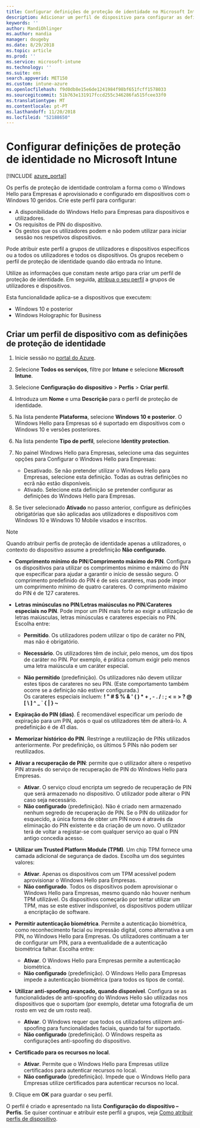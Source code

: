 ```yaml
---
title: Configurar definições de proteção de identidade no Microsoft Intune – Azure | Microsoft Docs
description: Adicionar um perfil de dispositivo para configurar as definições do Windows Hello para Empresas em dispositivos com o Windows 10 no Microsoft Intune
keywords: ''
author: MandiOhlinger
ms.author: mandia
manager: dougeby
ms.date: 8/29/2018
ms.topic: article
ms.prod: ''
ms.service: microsoft-intune
ms.technology: ''
ms.suite: ems
search.appverid: MET150
ms.custom: intune-azure
ms.openlocfilehash: f9d0db8e15e6de1241984f98bf651fcff1578033
ms.sourcegitcommit: 51b763e131917fccd255c346286fa515fcee33f0
ms.translationtype: MT
ms.contentlocale: pt-PT
ms.lasthandoff: 11/20/2018
ms.locfileid: "52188650"
---
```

# <a name="configure-identity-protection-settings-in-microsoft-intune"></a>Configurar definições de proteção de identidade no Microsoft Intune

[!INCLUDE [azure_portal](./includes/azure_portal.md)]

Os perfis de proteção de identidade controlam a forma como o Windows Hello para Empresas é aprovisionado e configurado em dispositivos com o Windows 10 geridos. Crie este perfil para configurar:  
* A disponibilidade do Windows Hello para Empresas para dispositivos e utilizadores.
* Os requisitos de PIN do dispositivo.
* Os gestos que os utilizadores podem e não podem utilizar para iniciar sessão nos respetivos dispositivos.  

 Pode atribuir este perfil a grupos de utilizadores e dispositivos específicos ou a todos os utilizadores e todos os dispositivos. Os grupos recebem o perfil de proteção de identidade quando dão entrada no Intune.    

Utilize as informações que constam neste artigo para criar um perfil de proteção de identidade. Em seguida, [atribua o seu perfil](device-profile-assign.md) a grupos de utilizadores e dispositivos.

Esta funcionalidade aplica-se a dispositivos que executem:  
- Windows 10 e posterior
- Windows Holographic for Business  

## <a name="create-a-device-profile-with-identity-protection-settings"></a>Criar um perfil de dispositivo com as definições de proteção de identidade

1. Inicie sessão no [portal do Azure](https://portal.azure.com).
2. Selecione **Todos os serviços**, filtre por **Intune** e selecione **Microsoft Intune**.
3. Selecione **Configuração do dispositivo** > **Perfis** > **Criar perfil**.
4. Introduza um **Nome** e uma **Descrição** para o perfil de proteção de identidade.
5. Na lista pendente **Plataforma**, selecione **Windows 10 e posterior**. O Windows Hello para Empresas só é suportado em dispositivos com o Windows 10 e versões posteriores.
6. Na lista pendente **Tipo de perfil**, selecione **Identity protection**.
7. No painel Windows Hello para Empresas, selecione uma das seguintes opções para Configurar o Windows Hello para Empresas:
    * Desativado. Se não pretender utilizar o Windows Hello para Empresas, selecione esta definição. Todas as outras definições no ecrã não estão disponíveis.
    * Ativado. Selecione esta definição se pretender configurar as definições do Windows Hello para Empresas.  

8. Se tiver selecionado **Ativado** no passo anterior, configure as definições obrigatórias que são aplicadas aos utilizadores e dispositivos com Windows 10 e Windows 10 Mobile visados e inscritos.

> [!NOTE]
> Quando atribuir perfis de proteção de identidade apenas a utilizadores, o contexto do dispositivo assume a predefinição **Não configurado**.  

   - **Comprimento mínimo do PIN**/**Comprimento máximo do PIN**. Configura os dispositivos para utilizar os comprimentos mínimo e máximo do PIN que especificar para ajudar a garantir o início de sessão seguro. O comprimento predefinido do PIN é de seis carateres, mas pode impor um comprimento mínimo de quatro carateres. O comprimento máximo do PIN é de 127 carateres.  

   - **Letras minúsculas no PIN**/**Letras maiúsculas no PIN**/**Carateres especiais no PIN**. Pode impor um PIN mais forte ao exigir a utilização de letras maiúsculas, letras minúsculas e carateres especiais no PIN. Escolha entre:

     - **Permitido**. Os utilizadores podem utilizar o tipo de caráter no PIN, mas não é obrigatório.

     - **Necessário**. Os utilizadores têm de incluir, pelo menos, um dos tipos de caráter no PIN. Por exemplo, é prática comum exigir pelo menos uma letra maiúscula e um caráter especial.

     - **Não permitido** (predefinição). Os utilizadores não devem utilizar estes tipos de carateres no seu PIN. (Este comportamento também ocorre se a definição não estiver configurada.)<br>Os carateres especiais incluem: **! " # $ % &amp; ' ( ) &#42; + , - . / : ; &lt; = &gt; ? @ [ \ ] ^ _ &#96; { &#124; } ~**

   - **Expiração do PIN (dias)**. É recomendável especificar um período de expiração para um PIN, após o qual os utilizadores têm de alterá-lo. A predefinição é de 41 dias.

   - **Memorizar histórico do PIN**. Restringe a reutilização de PINs utilizados anteriormente. Por predefinição, os últimos 5 PINs não podem ser reutilizados.  
   - **Ativar a recuperação de PIN**: permite que o utilizador altere o respetivo PIN através do serviço de recuperação de PIN do Windows Hello para Empresas. 
       - **Ativar**. O serviço cloud encripta um segredo de recuperação de PIN que será armazenado no dispositivo. O utilizador pode alterar o PIN caso seja necessário.  
       - **Não configurado** (predefinição). Não é criado nem armazenado nenhum segredo de recuperação de PIN. Se o PIN do utilizador for esquecido, a única forma de obter um PIN novo é através da eliminação do PIN existente e da criação de um novo. O utilizador terá de voltar a registar-se com qualquer serviço ao qual o PIN antigo concedia acesso.  
   
   - **Utilizar um Trusted Platform Module (TPM)**. Um chip TPM fornece uma camada adicional de segurança de dados. Escolha um dos seguintes valores:  
     - **Ativar**. Apenas os dispositivos com um TPM acessível podem aprovisionar o Windows Hello para Empresas.
     - **Não configurado**. Todos os dispositivos podem aprovisionar o Windows Hello para Empresas, mesmo quando não houver nenhum TPM utilizável. Os dispositivos começarão por tentar utilizar um TPM, mas se este estiver indisponível, os dispositivos podem utilizar a encriptação de software.  

   - **Permitir autenticação biométrica**. Permite a autenticação biométrica, como reconhecimento facial ou impressão digital, como alternativa a um PIN, no Windows Hello para Empresas. Os utilizadores continuam a ter de configurar um PIN, para a eventualidade de a autenticação biométrica falhar. Escolha entre:

     - **Ativar**. O Windows Hello para Empresas permite a autenticação biométrica.
     - **Não configurado** (predefinição). O Windows Hello para Empresas impede a autenticação biométrica (para todos os tipos de conta).

   - **Utilizar anti-spoofing avançado, quando disponível**. Configura se as funcionalidades de anti-spoofing do Windows Hello são utilizadas nos dispositivos que o suportam (por exemplo, detetar uma fotografia de um rosto em vez de um rosto real).
       - **Ativar**. O Windows requer que todos os utilizadores utilizem anti-spoofing para funcionalidades faciais, quando tal for suportado.  
       - **Não configurado** (predefinição). O Windows respeita as configurações anti-spoofing do dispositivo.

   - **Certificado para os recursos no local**. 
       - **Ativar**. Permite que o Windows Hello para Empresas utilize certificados para autenticar recursos no local.
       - **Não configurado** (predefinição). Impede que o Windows Hello para Empresas utilize certificados para autenticar recursos no local.  
9. Clique em **OK** para guardar o seu perfil.  

O perfil é criado e apresentado na lista **Configuração do dispositivo – Perfis**. Se quiser continuar e atribuir este perfil a grupos, veja [Como atribuir perfis de dispositivo](device-profile-assign.md).  

<!--  Removing image as part of design review; retaining source until we known the disposition.

## Example of device restriction settings

In this high-level example, you'll create a device restriction policy that blocks the use of the built-in camera app on Android devices.

![How to disable the camera on Android devices](./media/disable-android-camera.png)

-->
